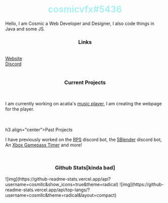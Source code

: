 
<h1 align="center" style="color: #adeeef">cosmicvfx#5436</h1>
<p>Hello, I am Cosmic a Web Developer and Designer, I also code things in Java and some JS.</p>

<h3 align="center">Links</h3><br>
<a href="https://cosmicdev.tk/">Website</a> <br>
<a href="https://cosmicdev.tk/discord">Discord</a> <br>

<br>
<h3 align="center">Current Projects</h3><br>
<p>I am currently working on acatia's <a href="https://github.com/acatiadroid/music-player">music player</a>, I am creating the webpage for the player.</p> <br>

<br>
h3 align="center">Past Projects</h3><br>
<p>I have previously worked on the <a href="https://rpswebsite.herokuapp.com">RPS</a> discord bot, the <a href="https://github.com/cosmllc/5blenderbot">5Blender</a> discord bot, An <a href="https://gamepasstimer.herokuapp.com">Xbox Gamepass Timer</a> and more!</p><br>

<h3 align="center">Github Stats[kinda bad]</h3>
![img](https://github-readme-stats.vercel.app/api?username=cosmllc&show_icons=true&theme=radical)
![img](https://github-readme-stats.vercel.app/api/top-langs/?username=cosmllc&theme=radical&layout=compact)

